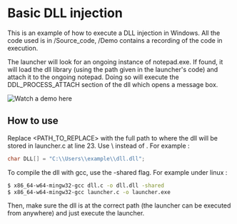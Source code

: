 # Basic DLL injection

This is an example of how to execute a DLL injection in Windows. All the code used is in /Source_code, /Demo contains a recording of the code in execution.

The launcher will look for an ongoing instance of notepad.exe. If found, it will load the dll library (using the path given in the launcher's code) and attach it to the ongoing notepad. Doing so will execute the DDL_PROCESS_ATTACH section of the dll which opens a message box.

![Watch a demo here]([https://raw.githubusercontent.com/geoffrey-diederichs/Red_team_tools/main/Basic_DLL_injection/Demo/basic_dll_injection_demo.mp4](https://raw.githubusercontent.com/geoffrey-diederichs/Red_team_tools/main/DLL_injection/Basic_DLL_injection/Demo/basic_dll_injection_demo.mp4))

## How to use

Replace <PATH_TO_REPLACE> with the full path to where the dll will be stored in launcher.c at line 23. Use \\ instead of \. For example :

```C
char DLL[] = "C:\\Users\\example\\dll.dll";
```

To compile the dll with gcc, use the -shared flag. For example under linux :

```sh
$ x86_64-w64-mingw32-gcc dll.c -o dll.dll -shared
$ x86_64-w64-mingw32-gcc launcher.c -o launcher.exe 
```

Then, make sure the dll is at the correct path (the launcher can be executed from anywhere) and just execute the launcher.

